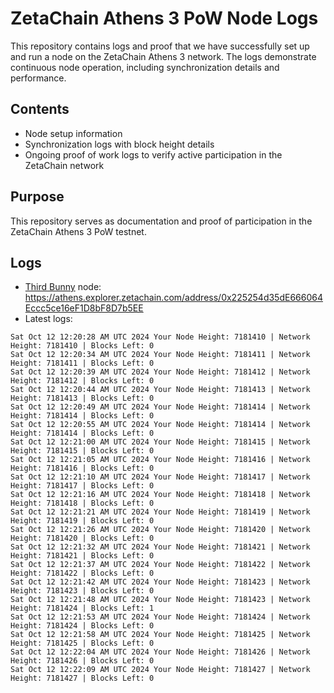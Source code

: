 # ZetaChain Athens 3 PoW Node Logs
This repository contains logs and proof that we have successfully set up and run a node on the ZetaChain Athens 3 network. The logs demonstrate continuous node operation, including synchronization details and performance.

## Contents
- Node setup information
- Synchronization logs with block height details
- Ongoing proof of work logs to verify active participation in the ZetaChain network

## Purpose
This repository serves as documentation and proof of participation in the ZetaChain Athens 3 PoW testnet.

## Logs

- [Third Bunny](https://thirdbunny.xyz/) node: https://athens.explorer.zetachain.com/address/0x225254d35dE666064Eccc5ce16eF1D8bF8D7b5EE
- Latest logs:
```
Sat Oct 12 12:20:28 AM UTC 2024 Your Node Height: 7181410 | Network Height: 7181410 | Blocks Left: 0
Sat Oct 12 12:20:34 AM UTC 2024 Your Node Height: 7181411 | Network Height: 7181411 | Blocks Left: 0
Sat Oct 12 12:20:39 AM UTC 2024 Your Node Height: 7181412 | Network Height: 7181412 | Blocks Left: 0
Sat Oct 12 12:20:44 AM UTC 2024 Your Node Height: 7181413 | Network Height: 7181413 | Blocks Left: 0
Sat Oct 12 12:20:49 AM UTC 2024 Your Node Height: 7181414 | Network Height: 7181414 | Blocks Left: 0
Sat Oct 12 12:20:55 AM UTC 2024 Your Node Height: 7181414 | Network Height: 7181414 | Blocks Left: 0
Sat Oct 12 12:21:00 AM UTC 2024 Your Node Height: 7181415 | Network Height: 7181415 | Blocks Left: 0
Sat Oct 12 12:21:05 AM UTC 2024 Your Node Height: 7181416 | Network Height: 7181416 | Blocks Left: 0
Sat Oct 12 12:21:10 AM UTC 2024 Your Node Height: 7181417 | Network Height: 7181417 | Blocks Left: 0
Sat Oct 12 12:21:16 AM UTC 2024 Your Node Height: 7181418 | Network Height: 7181418 | Blocks Left: 0
Sat Oct 12 12:21:21 AM UTC 2024 Your Node Height: 7181419 | Network Height: 7181419 | Blocks Left: 0
Sat Oct 12 12:21:26 AM UTC 2024 Your Node Height: 7181420 | Network Height: 7181420 | Blocks Left: 0
Sat Oct 12 12:21:32 AM UTC 2024 Your Node Height: 7181421 | Network Height: 7181421 | Blocks Left: 0
Sat Oct 12 12:21:37 AM UTC 2024 Your Node Height: 7181422 | Network Height: 7181422 | Blocks Left: 0
Sat Oct 12 12:21:42 AM UTC 2024 Your Node Height: 7181423 | Network Height: 7181423 | Blocks Left: 0
Sat Oct 12 12:21:48 AM UTC 2024 Your Node Height: 7181423 | Network Height: 7181424 | Blocks Left: 1
Sat Oct 12 12:21:53 AM UTC 2024 Your Node Height: 7181424 | Network Height: 7181424 | Blocks Left: 0
Sat Oct 12 12:21:58 AM UTC 2024 Your Node Height: 7181425 | Network Height: 7181425 | Blocks Left: 0
Sat Oct 12 12:22:04 AM UTC 2024 Your Node Height: 7181426 | Network Height: 7181426 | Blocks Left: 0
Sat Oct 12 12:22:09 AM UTC 2024 Your Node Height: 7181427 | Network Height: 7181427 | Blocks Left: 0
```
